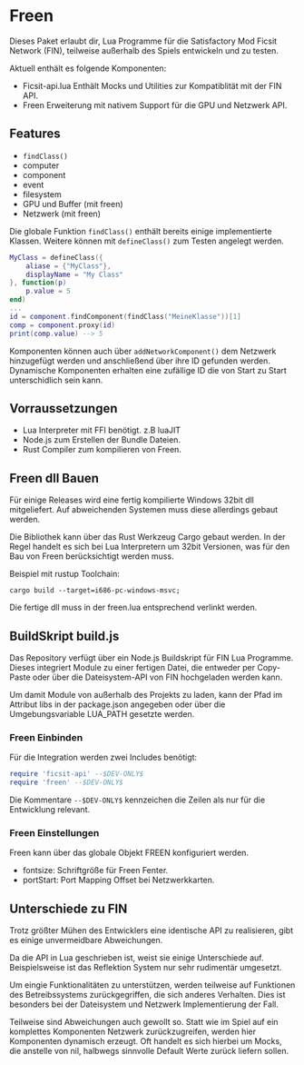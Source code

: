 # Freen

Dieses Paket erlaubt dir, Lua Programme für die Satisfactory Mod Ficsit Network (FIN), teilweise außerhalb des Spiels entwickeln und zu testen.

Aktuell enthält es folgende Komponenten:
- Ficsit-api.lua
	Enthält Mocks und Utilities zur Kompatiblität mit der FIN API.
- Freen
	Erweiterung mit nativem Support für die GPU und Netzwerk API.

## Features

- `findClass()`
- computer
- component
- event
- filesystem
- GPU und Buffer (mit freen)
- Netzwerk (mit freen)

Die globale Funktion `findClass()` enthält bereits einige implementierte Klassen.
Weitere können mit `defineClass()` zum Testen angelegt werden.

```lua
MyClass = defineClass({
	aliase = {"MyClass"},
	displayName = "My Class"
}, function(p)
	p.value = 5
end)
...
id = component.findComponent(findClass("MeineKlasse"))[1]
comp = component.proxy(id)
print(comp.value) --> 5
```
Komponenten können auch über `addNetworkComponent()` dem Netzwerk hinzugefügt werden und anschließend über ihre ID gefunden werden.
Dynamische Komponenten erhalten eine zufällige ID die von Start zu Start unterschidlich sein kann.

## Vorraussetzungen

- Lua Interpreter mit FFI benötigt. z.B luaJIT
- Node.js zum Erstellen der Bundle Dateien.
- Rust Compiler zum kompilieren von Freen.

## Freen dll Bauen

Für einige Releases wird eine fertig kompilierte Windows 32bit dll mitgeliefert.
Auf abweichenden Systemen muss diese allerdings gebaut werden.

Die Bibliothek kann über das Rust Werkzeug Cargo gebaut werden.
In der Regel handelt es sich bei Lua Interpretern um 32bit Versionen, was für den Bau von Freen berücksichtigt werden muss.

Beispiel mit rustup Toolchain:
```
cargo build --target=i686-pc-windows-msvc;
```

Die fertige dll muss in der freen.lua entsprechend verlinkt werden.

## BuildSkript build.js
Das Repository verfügt über ein Node.js Buildskript für FIN Lua Programme.
Dieses integriert Module zu einer fertigen Datei, die entweder per Copy-Paste oder über die Dateisystem-API von FIN hochgeladen werden kann.

Um damit Module von außerhalb des Projekts zu laden, kann der Pfad im Attribut libs in der package.json angegeben oder über die Umgebungsvariable LUA_PATH gesetzte werden.

### Freen Einbinden
Für die Integration werden zwei Includes benötigt:

```lua
require 'ficsit-api' --$DEV-ONLY$
require 'freen' --$DEV-ONLY$
```

Die Kommentare `--$DEV-ONLY$` kennzeichen die Zeilen als nur für die Entwicklung relevant.

### Freen Einstellungen

Freen kann über das globale Objekt FREEN konfiguriert werden.

- fontsize: Schriftgröße für Freen Fenter.
- portStart: Port Mapping Offset bei Netzwerkkarten.

## Unterschiede zu FIN

Trotz größter Mühen des Entwicklers eine identische API zu realisieren, gibt es einige unvermeidbare Abweichungen.

Da die API in Lua geschrieben ist, weist sie einige Unterschiede auf.
Beispielsweise ist das Reflektion System nur sehr rudimentär umgesetzt.

Um eingie Funktionalitäten zu unterstützen, werden teilweise auf Funktionen des Betreibssystems zurückgegriffen, die sich anderes Verhalten.
Dies ist besonders bei der Dateisystem und Netzwerk Implementierung der Fall.

Teilweise sind Abweichungen auch gewollt so.
Statt wie im Spiel auf ein komplettes Komponenten Netzwerk zurückzugreifen, werden hier Komponenten dynamisch erzeugt.
Oft handelt es sich hierbei um Mocks, die anstelle von nil, halbwegs sinnvolle Default Werte zurück liefern sollen.

